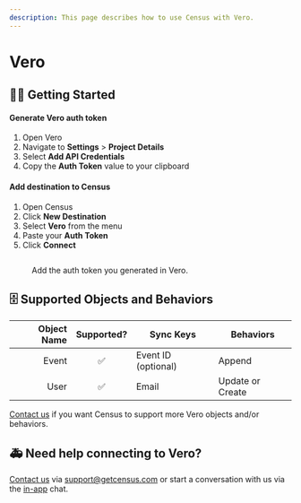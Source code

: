 ```yaml
---
description: This page describes how to use Census with Vero.
---
```


# Vero

## 🏃‍♀️ Getting Started

#### Generate Vero auth token

1. Open Vero
2. Navigate to **Settings** > **Project Details**
3. Select **Add API Credentials**
4. Copy the **Auth Token** value to your clipboard

#### Add destination to Census

1. Open Census
2. Click **New Destination**
3. Select **Vero** from the menu
4. Paste your **Auth Token**
5. Click **Connect**

<figure><img src="../.gitbook/assets/Screen Shot 2022-12-30 at 2.36.13 PM.png" alt=""><figcaption><p>Add the auth token you generated in Vero.</p></figcaption></figure>

## 🗄 Supported Objects and Behaviors

| **Object Name** | **Supported?** | **Sync Keys**     | **Behaviors**    |
| --------------: | :------------: | ------------------- | ---------------- |
|           Event |        ✅       | Event ID (optional) | Append           |
|            User |        ✅       | Email               | Update or Create |

[Contact us](mailto:support@getcensus.com) if you want Census to support more Vero objects and/or behaviors.

## 🚑 Need help connecting to Vero?

[Contact us](mailto:support@getcensus.com) via support@getcensus.com or start a conversation with us via the [in-app](https://app.getcensus.com) chat.
